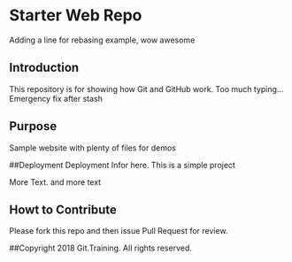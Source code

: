 # Starter Web Repo
Adding a line for rebasing example, wow awesome
## Introduction

This repository is for showing how Git and GitHub work. Too much typing... Emergency fix after stash

## Purpose

Sample website with plenty of files for demos

##Deployment
Deployment Infor here. This is a simple project


More Text. and more text
## Howt to Contribute
Please fork this repo and then issue Pull Request for review.

##Copyright
2018 Git.Training. All rights reserved.